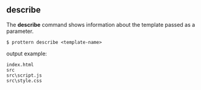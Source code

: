 ## describe

The **describe** command shows information about the template passed as a parameter.


```command
$ prottern describe <template-name>
```

output example:

```
index.html
src
src\script.js
src\style.css
```